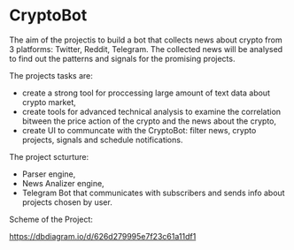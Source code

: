 # CryptoBot
The aim of the projectis to build a bot that collects news about crypto from 3 platforms: Twitter, Reddit, Telegram.  The collected news will be analysed to find out the patterns and signals for the promising projects.

The projects tasks are:
- create a strong tool for proccessing large amount of text data about crypto market,
- create tools for advanced technical analysis to examine the correlation bitween the price action of the crypto and the news about the crypto,
- create UI to communcate with the CryptoBot: filter news, crypto projects, signals and schedule notifications.

The project scturture:
- Parser engine,
- News Analizer engine,
- Telegram Bot that communicates with subscribers and sends info about projects chosen by user.


Scheme of the Project:

https://dbdiagram.io/d/626d279995e7f23c61a11df1

